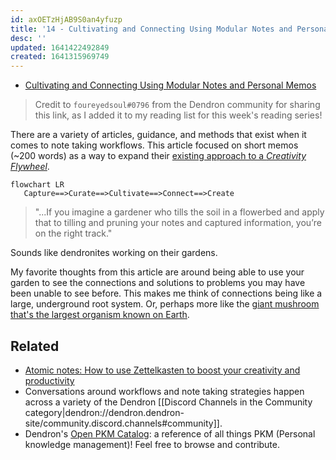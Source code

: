 ```yaml
---
id: axOETzHjAB9S0an4yfuzp
title: '14 - Cultivating and Connecting Using Modular Notes and Personal Memos'
desc: ''
updated: 1641422492849
created: 1641315969749
---
```


- [Cultivating and Connecting Using Modular Notes and Personal Memos](https://link.dendron.so/6tho)

> Credit to `foureyedsoul#0796` from the Dendron community for sharing this link, as I added it to my reading list for this week's reading series!

There are a variety of articles, guidance, and methods that exist when it comes to note taking workflows. This article focused on short memos (~200 words) as a way to expand their [existing approach to a _Creativity Flywheel_](https://thesweetsetup.com/a-professionals-approach-to-the-creativity-flywheel/).

```mermaid
flowchart LR
   Capture==>Curate==>Cultivate==>Connect==>Create
```

> "...If you imagine a gardener who tills the soil in a flowerbed and apply that to tilling and pruning your notes and captured information, you’re on the right track."

Sounds like dendronites working on their gardens.

My favorite thoughts from this article are around being able to use your garden to see the connections and solutions to problems you may have been unable to see before. This makes me think of connections being like a large, underground root system. Or, perhaps more like the [giant mushroom that's the largest organism known on Earth](https://www.discovery.com/nature/Giant-Mushroom-Largest-Organism-Ever).

## Related

- [Atomic notes: How to use Zettelkasten to boost your creativity and productivity](https://zapier.com/blog/zettelkasten-method/)
- Conversations around workflows and note taking strategies happen across a variety of the Dendron [[Discord Channels in the Community category|dendron://dendron.dendron-site/community.discord.channels#community]].
- Dendron's [Open PKM Catalog](https://pkm.dendron.so/): a reference of all things PKM (Personal knowledge management)! Feel free to browse and contribute.